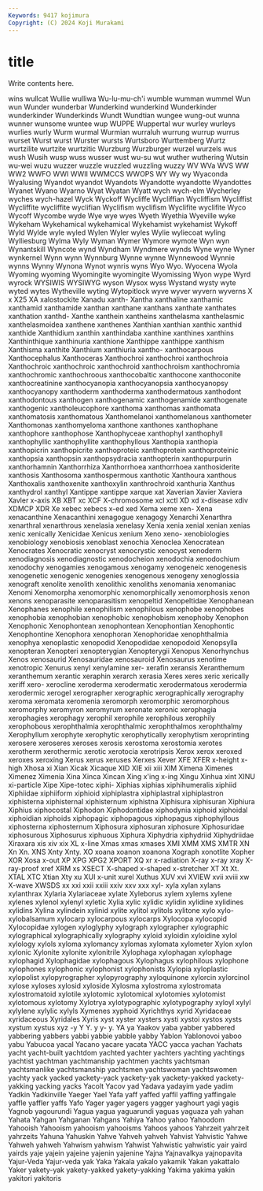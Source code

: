 ```yaml
---
Keywords: 9417 kojimura
Copyright: (C) 2024 Koji Murakami
---
```


# title

Write contents here.



wins wullcat Wullie wulliwa Wu-lu-mu-ch'i wumble
wumman wummel Wun wun Wunder wunderbar Wunderkind wunderkind Wunderkinder wunderkinder
Wunderkinds Wundt Wundtian wungee wung-out wunna wunner wunsome wuntee wup
WUPPE Wuppertal wur wurley wurleys wurlies wurly Wurm wurmal Wurmian
wurraluh wurrung wurrup wurrus wurset Wurst wurst Wurster wursts Wurtsboro
Wurttemberg Wurtz wurtzilite wurtzite wurtzitic Wurzburg Wurzburger wurzel wurzels wus
wush Wusih wusp wuss wusser wust wu-su wut wuther wuthering
Wutsin wu-wei wuzu wuzzer wuzzle wuzzled wuzzling wuzzy WV WVa
WVS WW WW2 WWFO WWI WWII WWMCCS WWOPS WY Wy
wy Wyaconda Wyalusing Wyandot wyandot Wyandots Wyandotte wyandotte Wyandottes Wyanet
Wyano Wyarno Wyat Wyatan Wyatt wych wych-elm Wycherley wyches wych-hazel
Wyck Wyckoff Wycliffe Wycliffian Wycliffism Wycliffist Wycliffite wycliffite wyclifian Wyclifism
wyclifism Wyclifite wyclifite Wyco Wycoff Wycombe wyde Wye wye wyes
Wyeth Wyethia Wyeville wyke Wykeham Wykehamical wykehamical Wykehamist wykehamist Wykoff
Wyld Wylde wyle wyled Wylen Wyler wyles Wylie wyliecoat wyling
Wylliesburg Wylma Wyly Wyman Wymer Wymore wymote Wyn wyn Wynantskill
Wyncote wynd Wyndham Wyndmere wynds Wyne wyne Wyner wynkernel Wynn
wynn Wynnburg Wynne wynne Wynnewood Wynnie wynns Wynny Wynona Wynot
wynris wyns Wyo Wyo. Wyocena Wyola Wyoming wyoming Wyomingite wyomingite
Wyomissing Wyon wype Wyrd wyrock WYSIWIS WYSIWYG wyson Wysox wyss
Wystand wysty wyte wyted wytes Wytheville wyting Wytopitlock wyve wyver
wyvern wyverns X x X25 XA xalostockite Xanadu xanth- Xantha
xanthaline xanthamic xanthamid xanthamide xanthan xanthane xanthans xanthate xanthates xanthation
xanthd- Xanthe xanthein xantheins xanthelasma xanthelasmic xanthelasmoidea xanthene xanthenes Xanthian
xanthian xanthic xanthid xanthide Xanthidium xanthin xanthindaba xanthine xanthines xanthins
Xanthinthique xanthinuria xanthione Xanthippe xanthippe xanthism Xanthisma xanthite Xanthium xanthiuria
xantho- xanthocarpous Xanthocephalus Xanthoceras Xanthochroi xanthochroi xanthochroia Xanthochroic xanthochroic xanthochroid
xanthochroism xanthochromia xanthochromic xanthochroous xanthocobaltic xanthocone xanthoconite xanthocreatinine xanthocyanopia xanthocyanopsia
xanthocyanopsy xanthocyanopy xanthoderm xanthoderma xanthodermatous xanthodont xanthodontous xanthogen xanthogenamic xanthogenamide
xanthogenate xanthogenic xantholeucophore xanthoma xanthomas xanthomata xanthomatosis xanthomatous Xanthomelanoi xanthomelanous
xanthometer Xanthomonas xanthomyeloma xanthone xanthones xanthophane xanthophore xanthophose Xanthophyceae xanthophyl
xanthophyll xanthophyllic xanthophyllite xanthophyllous Xanthopia xanthopia xanthopicrin xanthopicrite xanthoproteic xanthoprotein
xanthoproteinic xanthopsia xanthopsin xanthopsydracia xanthopterin xanthopurpurin xanthorhamnin Xanthorrhiza Xanthorrhoea xanthorrhoea
xanthosiderite xanthosis Xanthosoma xanthospermous xanthotic Xanthoura xanthous Xanthoxalis xanthoxenite xanthoxylin
xanthrochroid xanthuria Xanthus xanthydrol xanthyl Xantippe xantippe xarque xat Xaverian
Xavier Xaviera Xavler x-axis XB XBT xc XCF X-chromosome xcl
xctl XD xd x-disease xdiv XDMCP XDR Xe xebec xebecs
x-ed xed Xema xeme xen- Xena xenacanthine Xenacanthini xenagogue xenagogy
Xenarchi Xenarthra xenarthral xenarthrous xenelasia xenelasy Xenia xenia xenial xenian
xenias xenic xenically Xenicidae Xenicus xenium Xeno xeno- xenobiologies xenobiology
xenobiosis xenoblast xenochia Xenoclea Xenocratean Xenocrates Xenocratic xenocryst xenocrystic xenocyst
xenoderm xenodiagnosis xenodiagnostic xenodocheion xenodochia xenodochium xenodochy xenogamies xenogamous xenogamy
xenogeneic xenogenesis xenogenetic xenogenic xenogenies xenogenous xenogeny xenoglossia xenograft xenolite
xenolith xenolithic xenoliths xenomania xenomaniac Xenomi Xenomorpha xenomorphic xenomorphically xenomorphosis
xenon xenons xenoparasite xenoparasitism xenopeltid Xenopeltidae Xenophanean Xenophanes xenophile xenophilism
xenophilous xenophobe xenophobes xenophobia xenophobian xenophobic xenophobism xenophoby Xenophon Xenophonic
Xenophontean xenophontean Xenophontian Xenophontic Xenophontine Xenophora xenophoran Xenophoridae xenophthalmia xenophya
xenoplastic xenopodid Xenopodidae xenopodoid Xenopsylla xenopteran Xenopteri xenopterygian Xenopterygii Xenopus
Xenorhynchus Xenos xenosaurid Xenosauridae xenosauroid Xenosaurus xenotime xenotropic Xenurus xenyl
xenylamine xer- xerafin xeransis Xeranthemum xeranthemum xerantic xeraphin xerarch xerasia
Xeres xeres xeric xerically xeriff xero- xerocline xeroderma xerodermatic xerodermatous
xerodermia xerodermic xerogel xerographer xerographic xerographically xerography xeroma xeromata xeromenia
xeromorph xeromorphic xeromorphous xeromorphy xeromyron xeromyrum xeronate xeronic xerophagia xerophagies
xerophagy xerophil xerophile xerophilous xerophily xerophobous xerophthalmia xerophthalmic xerophthalmos xerophthalmy
Xerophyllum xerophyte xerophytic xerophytically xerophytism xeroprinting xerosere xeroseres xeroses xerosis
xerostoma xerostomia xerotes xerotherm xerothermic xerotic xerotocia xerotripsis Xerox xerox
xeroxed xeroxes xeroxing Xerus xerus xeruses Xerxes Xever XFE XFER
x-height x-high Xhosa xi Xian Xicak Xicaque XID XIE xii
xiii XIM Ximena Ximenes Ximenez Ximenia Xina Xinca Xincan Xing
x'ing x-ing Xingu Xinhua xint XINU xi-particle Xipe Xipe-totec xiphi-
Xiphias xiphias xiphihumeralis xiphiid Xiphiidae xiphiiform xiphioid xiphiplastra xiphiplastral xiphiplastron
xiphisterna xiphisternal xiphisternum xiphistna Xiphisura xiphisuran Xiphiura Xiphius xiphocostal Xiphodon
Xiphodontidae xiphodynia xiphoid xiphoidal xiphoidian xiphoids xiphopagic xiphopagous xiphopagus xiphophyllous
xiphosterna xiphosternum Xiphosura xiphosuran xiphosure Xiphosuridae xiphosurous Xiphosurus xiphuous Xiphura
Xiphydria xiphydriid Xiphydriidae Xiraxara xis xiv xix XL x-line Xmas
xmas xmases XMI XMM XMS XMTR XN Xn Xn. XNS
Xnty Xnty. XO xoana xoanon xoanona Xograph xonotlite Xopher XOR
Xosa x-out XP XPG XPG2 XPORT XQ xr x-radiation X-ray
x-ray xray X-ray-proof xref XRM xs XSECT X-shaped x-shaped x-stretcher
XT Xt Xt. XTAL XTC Xtian Xty xu XUI x-unit
xurel Xuthus XUV xvi XVIEW xvii xviii xw X-wave XWSDS
xx xxi xxii xxiii xxiv xxv xxx xyl- xyla xylan
xylans xylanthrax Xylaria Xylariaceae xylate Xyleborus xylem xylems xylene xylenes
xylenol xylenyl xyletic Xylia xylic xylidic xylidin xylidine xylidines xylidins
Xylina xylindein xylinid xylite xylitol xylitols xylitone xylo xylo- xylobalsamum
xylocarp xylocarpous xylocarps Xylocopa xylocopid Xylocopidae xylogen xyloglyphy xylograph xylographer
xylographic xylographical xylographically xylography xyloid xyloidin xyloidine xylol xylology xylols
xyloma xylomancy xylomas xylomata xylometer Xylon xylon xylonic Xylonite xylonite
xylonitrile Xylophaga xylophagan xylophage xylophagid Xylophagidae xylophagous Xylophagus xylophilous xylophone
xylophones xylophonic xylophonist xylophonists Xylopia xyloplastic xylopolist xylopyrographer xylopyrography xyloquinone
xylorcin xylorcinol xylose xyloses xylosid xyloside Xylosma xylostroma xylostromata xylostromatoid
xylotile xylotomic xylotomical xylotomies xylotomist xylotomous xylotomy Xylotrya xylotypographic xylotypography
xyloyl xylyl xylylene xylylic xylyls Xymenes xyphoid Xyrichthys xyrid Xyridaceae
xyridaceous Xyridales Xyris xyst xyster xysters xysti xystoi xystos xysts
xystum xystus xyz -y Y Y. y y- y. YA
ya Yaakov yaba yabber yabbered yabbering yabbers yabbi yabbie yabble
yabby Yablon Yablonovoi yaboo yabu Yabucoa yacal Yacano yacare yacata
YACC yacca yachan Yachats yacht yacht-built yachtdom yachted yachter yachters
yachting yachtings yachtist yachtman yachtmanship yachtmen yachts yachtsman yachtsmanlike yachtsmanship
yachtsmen yachtswoman yachtswomen yachty yack yacked yackety-yack yackety-yak yackety-yakked yackety-yakking
yacking yacks Yacolt Yacov yad Yadava yadayim yade yadim Yadkin
Yadkinville Yaeger Yael Yafa yaff yaffed yaffil yaffing yaffingale yaffle
yaffler yaffs Yafo Yager yager yagers yagger yaghourt yagi yagis
Yagnob yagourundi Yagua yagua yaguarundi yaguas yaguaza yah yahan Yahata
Yahgan Yahganan Yahgans Yahiya Yahoo yahoo Yahoodom Yahooish Yahooism yahooism
yahooisms Yahoos yahoos Yahrzeit yahrzeit yahrzeits Yahuna Yahuskin Yahve Yahveh
yahveh Yahvist Yahvistic Yahwe Yahweh yahweh Yahwism yahwism Yahwist Yahwistic
yahwistic yair yaird yairds yaje yajein yajeine yajenin yajenine Yajna
Yajnavalkya yajnopavita Yajur-Veda Yajur-veda yak Yaka Yakala yakalo yakamik Yakan
yakattalo Yaker yakety-yak yakety-yakked yakety-yakking Yakima yakima yakin yakitori yakitoris
